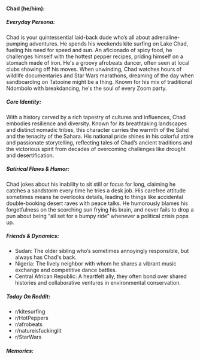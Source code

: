 #### Chad (he/him):

##### Everyday Persona:

Chad is your quintessential laid-back dude who’s all about adrenaline-pumping adventures. He spends his weekends kite surfing on Lake Chad, fueling his need for speed and sun. An aficionado of spicy food, he challenges himself with the hottest pepper recipes, priding himself on a stomach made of iron. He's a groovy afrobeats dancer, often seen at local clubs showing off his moves. When unwinding, Chad watches hours of wildlife documentaries and Star Wars marathons, dreaming of the day when sandboarding on Tatooine might be a thing. Known for his mix of traditional Ndombolo with breakdancing, he's the soul of every Zoom party.

##### Core Identity:

With a history carved by a rich tapestry of cultures and influences, Chad embodies resilience and diversity. Known for its breathtaking landscapes and distinct nomadic tribes, this character carries the warmth of the Sahel and the tenacity of the Sahara. His national pride shines in his colorful attire and passionate storytelling, reflecting tales of Chad’s ancient traditions and the victorious spirit from decades of overcoming challenges like drought and desertification.

##### Satirical Flaws & Humor:

Chad jokes about his inability to sit still or focus for long, claiming he catches a sandstorm every time he tries a desk job. His carefree attitude sometimes means he overlooks details, leading to things like accidental double-booking desert raves with peace talks. He humorously blames his forgetfulness on the scorching sun frying his brain, and never fails to drop a pun about being “all set for a bumpy ride” whenever a political crisis pops up.

##### Friends & Dynamics:

- Sudan: The older sibling who’s sometimes annoyingly responsible, but always has Chad's back.
- Nigeria: The lively neighbor with whom he shares a vibrant music exchange and competitive dance battles.
- Central African Republic: A heartfelt ally, they often bond over shared histories and collaborative ventures in environmental conservation.

##### Today On Reddit:

- r/kitesurfing
- r/HotPeppers
- r/afrobeats
- r/natureisfuckinglit
- r/StarWars

##### Memories:

